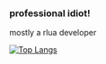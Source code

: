 ### professional idiot!
mostly a rlua developer

[![Top Langs](https://github-readme-stats.vercel.app/api/top-langs/?username=galaxyvape&langs_count=8&theme=radical)](https://github.com/anuraghazra/github-readme-stats)
